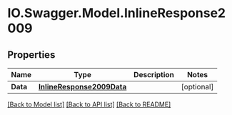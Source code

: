# IO.Swagger.Model.InlineResponse2009
## Properties

Name | Type | Description | Notes
------------ | ------------- | ------------- | -------------
**Data** | [**InlineResponse2009Data**](InlineResponse2009Data.md) |  | [optional] 

[[Back to Model list]](../README.md#documentation-for-models) [[Back to API list]](../README.md#documentation-for-api-endpoints) [[Back to README]](../README.md)

